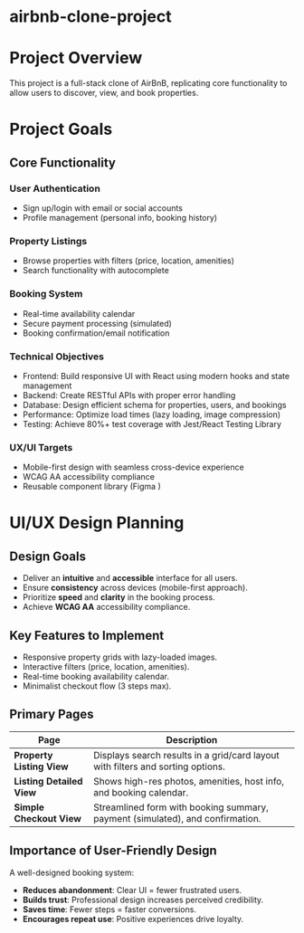 # airbnb-clone-project

# **Project Overview**

This project is a full-stack clone of AirBnB, replicating core functionality to allow users to discover, view, and book properties.

# **Project Goals**

## **Core Functionality**

### **User Authentication**
- Sign up/login with email or social accounts
- Profile management (personal info, booking history)

### **Property Listings**
- Browse properties with filters (price, location, amenities)
- Search functionality with autocomplete

### **Booking System**
- Real-time availability calendar
- Secure payment processing (simulated)
- Booking confirmation/email notification

### **Technical Objectives**
- Frontend: Build responsive UI with React using modern hooks and state management
- Backend: Create RESTful APIs with proper error handling
- Database: Design efficient schema for properties, users, and bookings
- Performance: Optimize load times (lazy loading, image compression)
- Testing: Achieve 80%+ test coverage with Jest/React Testing Library

### **UX/UI Targets**
- Mobile-first design with seamless cross-device experience
- WCAG AA accessibility compliance
- Reusable component library (Figma )


# UI/UX Design Planning

## Design Goals
- Deliver an **intuitive** and **accessible** interface for all users.
- Ensure **consistency** across devices (mobile-first approach).
- Prioritize **speed** and **clarity** in the booking process.
- Achieve **WCAG AA** accessibility compliance.

## Key Features to Implement
- Responsive property grids with lazy-loaded images.
- Interactive filters (price, location, amenities).
- Real-time booking availability calendar.
- Minimalist checkout flow (3 steps max).

## Primary Pages

| Page                  | Description                                                                 |
|-----------------------|-----------------------------------------------------------------------------|
| **Property Listing View** | Displays search results in a grid/card layout with filters and sorting options. |
| **Listing Detailed View** | Shows high-res photos, amenities, host info, and booking calendar.          |
| **Simple Checkout View**  | Streamlined form with booking summary, payment (simulated), and confirmation. |

## Importance of User-Friendly Design
A well-designed booking system:
- **Reduces abandonment**: Clear UI = fewer frustrated users.  
- **Builds trust**: Professional design increases perceived credibility.  
- **Saves time**: Fewer steps = faster conversions.  
- **Encourages repeat use**: Positive experiences drive loyalty.  

